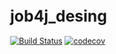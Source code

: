 # job4j_desing

[![Build Status](https://travis-ci.org/pavilion1900/job4j_design.svg?branch=master)](https://travis-ci.org/pavilion1900/job4j_design)
[![codecov](https://codecov.io/gh/pavilion1900/job4j_design/branch/master/graph/badge.svg?token=HFLRGWBDU1)](https://codecov.io/gh/pavilion1900/job4j_design)